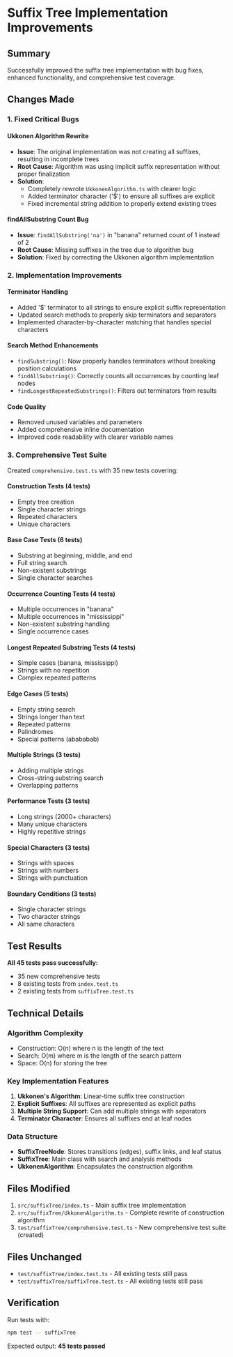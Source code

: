 # Suffix Tree Implementation Improvements

## Summary

Successfully improved the suffix tree implementation with bug fixes, enhanced functionality, and comprehensive test coverage.

## Changes Made

### 1. Fixed Critical Bugs

#### Ukkonen Algorithm Rewrite
- **Issue**: The original implementation was not creating all suffixes, resulting in incomplete trees
- **Root Cause**: Algorithm was using implicit suffix representation without proper finalization
- **Solution**: 
  - Completely rewrote `UkkonenAlgorithm.ts` with clearer logic
  - Added terminator character ('$') to ensure all suffixes are explicit
  - Fixed incremental string addition to properly extend existing trees

#### findAllSubstring Count Bug
- **Issue**: `findAllSubstring('na')` in "banana" returned count of 1 instead of 2
- **Root Cause**: Missing suffixes in the tree due to algorithm bug
- **Solution**: Fixed by correcting the Ukkonen algorithm implementation

### 2. Implementation Improvements

#### Terminator Handling
- Added '$' terminator to all strings to ensure explicit suffix representation
- Updated search methods to properly skip terminators and separators
- Implemented character-by-character matching that handles special characters

#### Search Method Enhancements
- `findSubstring()`: Now properly handles terminators without breaking position calculations
- `findAllSubstring()`: Correctly counts all occurrences by counting leaf nodes
- `findLongestRepeatedSubstrings()`: Filters out terminators from results

#### Code Quality
- Removed unused variables and parameters
- Added comprehensive inline documentation
- Improved code readability with clearer variable names

### 3. Comprehensive Test Suite

Created `comprehensive.test.ts` with 35 new tests covering:

#### Construction Tests (4 tests)
- Empty tree creation
- Single character strings
- Repeated characters
- Unique characters

#### Base Case Tests (6 tests)
- Substring at beginning, middle, and end
- Full string search
- Non-existent substrings
- Single character searches

#### Occurrence Counting Tests (4 tests)
- Multiple occurrences in "banana"
- Multiple occurrences in "mississippi"
- Non-existent substring handling
- Single occurrence cases

#### Longest Repeated Substring Tests (4 tests)
- Simple cases (banana, mississippi)
- Strings with no repetition
- Complex repeated patterns

#### Edge Cases (5 tests)
- Empty string search
- Strings longer than text
- Repeated patterns
- Palindromes
- Special patterns (abababab)

#### Multiple Strings (3 tests)
- Adding multiple strings
- Cross-string substring search
- Overlapping patterns

#### Performance Tests (3 tests)
- Long strings (2000+ characters)
- Many unique characters
- Highly repetitive strings

#### Special Characters (3 tests)
- Strings with spaces
- Strings with numbers
- Strings with punctuation

#### Boundary Conditions (3 tests)
- Single character strings
- Two character strings
- All same characters

## Test Results

**All 45 tests pass successfully:**
- 35 new comprehensive tests
- 8 existing tests from `index.test.ts`
- 2 existing tests from `suffixTree.test.ts`

## Technical Details

### Algorithm Complexity
- Construction: O(n) where n is the length of the text
- Search: O(m) where m is the length of the search pattern
- Space: O(n) for storing the tree

### Key Implementation Features
1. **Ukkonen's Algorithm**: Linear-time suffix tree construction
2. **Explicit Suffixes**: All suffixes are represented as explicit paths
3. **Multiple String Support**: Can add multiple strings with separators
4. **Terminator Character**: Ensures all suffixes end at leaf nodes

### Data Structure
- **SuffixTreeNode**: Stores transitions (edges), suffix links, and leaf status
- **SuffixTree**: Main class with search and analysis methods
- **UkkonenAlgorithm**: Encapsulates the construction algorithm

## Files Modified

1. `src/suffixTree/index.ts` - Main suffix tree implementation
2. `src/suffixTree/UkkonenAlgorithm.ts` - Complete rewrite of construction algorithm
3. `test/suffixTree/comprehensive.test.ts` - New comprehensive test suite (created)

## Files Unchanged

- `test/suffixTree/index.test.ts` - All existing tests still pass
- `test/suffixTree/suffixTree.test.ts` - All existing tests still pass

## Verification

Run tests with:
```bash
npm test -- suffixTree
```

Expected output: **45 tests passed**
